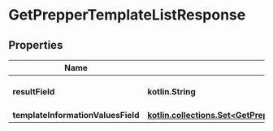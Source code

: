 
# GetPrepperTemplateListResponse

## Properties
Name | Type | Description | Notes
------------ | ------------- | ------------- | -------------
**resultField** | **kotlin.String** | Displays the result of the call. | 
**templateInformationValuesField** | [**kotlin.collections.Set&lt;GetPrepperTemplateListResponseTemplateInformationValuesField&gt;**](GetPrepperTemplateListResponseTemplateInformationValuesField.md) |  | 



